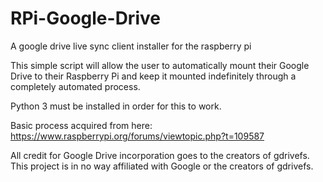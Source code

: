 # RPi-Google-Drive
A google drive live sync client installer for the raspberry pi

This simple script will allow the user to automatically mount their Google Drive to their Raspberry Pi and keep it mounted indefinitely through a completely automated process.

Python 3 must be installed in order for this to work.

Basic process acquired from here: https://www.raspberrypi.org/forums/viewtopic.php?t=109587

All credit for Google Drive incorporation goes to the creators of gdrivefs. This project is in no way affiliated with Google or the creators of gdrivefs.
